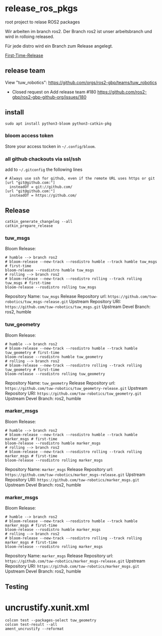 # release_ros_pkgs
root project to relase ROS2 packages

Wir arbeiten im branch ros2. 
Der Branch ros2 ist unser arbeitsbranch und wird in rolloing released.

Für jede distro wird ein Branch zum Release angelegt. 

[First-Time-Release](https://docs.ros.org/en/humble/How-To-Guides/Releasing/First-Time-Release.html)

## release team

View "tuw_robotics": https://github.com/orgs/ros2-gbp/teams/tuw_robotics

* Closed request on Add release team #180 
https://github.com/ros2-gbp/ros2-gbp-github-org/issues/180

## install
```
sudo apt install python3-bloom python3-catkin-pkg
```
### bloom access token
Store your access tocken in `~/.config/bloom`.

### all github chackouts via ssl/ssh
add to `~/.gitconfig` the following lines

```
# Always use ssh for github, even if the remote URL uses https or git
[url "git@github.com:"]
  insteadOf = git://github.com/
[url "git@github.com:"]
  insteadOf = https://github.com/
```

## Release
```
catkin_generate_changelog --all
catkin_prepare_release
```
### tuw_msgs

Bloom Release: 
```
# humble --> branch ros2
# bloom-release --new-track --rosdistro humble --track humble tuw_msgs # first-time
bloom-release --rosdistro humble tuw_msgs
# rolling --> branch ros2
# bloom-release --new-track --rosdistro rolling --track rolling tuw_msgs # first-time
bloom-release --rosdistro rolling tuw_msgs
```

Repository Name: `tuw_msgs`
Release Repository url: `https://github.com/tuw-robotics/tuw_msgs-release.git`
Upstream Repository URI: `https://github.com/tuw-robotics/tuw_msgs.git`
Upstream Devel Branch: ros2, humble

### tuw_geometry

Bloom Release: 
```
# humble --> branch ros2
# bloom-release --new-track --rosdistro humble --track humble tuw_geometry # first-time
bloom-release --rosdistro humble tuw_geometry
# rolling --> branch ros2
# bloom-release --new-track --rosdistro rolling --track rolling tuw_geometry # first-time
bloom-release --rosdistro rolling tuw_geometry
```

Repository Name: `tuw_geometry`
Release Repository url: `https://github.com/tuw-robotics/tuw_geometry-release.git`
Upstream Repository URI: `https://github.com/tuw-robotics/tuw_geometry.git`
Upstream Devel Branch: ros2, humble

### marker_msgs

Bloom Release: 
```
# humble --> branch ros2
# bloom-release --new-track --rosdistro humble --track humble marker_msgs # first-time
bloom-release --rosdistro humble marker_msgs
# rolling --> branch ros2
# bloom-release --new-track --rosdistro rolling --track rolling marker_msgs # first-time
bloom-release --rosdistro rolling marker_msgs
```

Repository Name: `marker_msgs`
Release Repository url: `https://github.com/tuw-robotics/marker_msgs-release.git`
Upstream Repository URI: `https://github.com/tuw-robotics/marker_msgs.git`
Upstream Devel Branch: ros2, humble

### marker_msgs

Bloom Release: 
```
# humble --> branch ros2
# bloom-release --new-track --rosdistro humble --track humble marker_msgs # first-time
bloom-release --rosdistro humble marker_msgs
# rolling --> branch ros2
# bloom-release --new-track --rosdistro rolling --track rolling marker_msgs # first-time
bloom-release --rosdistro rolling marker_msgs
```

Repository Name: `marker_msgs`
Release Repository url: `https://github.com/tuw-robotics/marker_msgs-release.git`
Upstream Repository URI: `https://github.com/tuw-robotics/marker_msgs.git`
Upstream Devel Branch: ros2, humble

## Testing

# uncrustify.xunit.xml
```
colcon test --packages-select tuw_geometry
colcon test-result --all
ament_uncrustify --reformat
```
